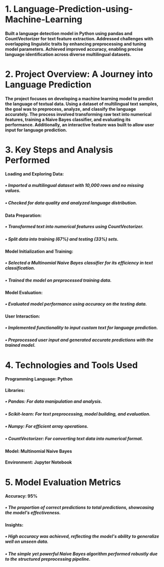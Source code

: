 # 1. Language-Prediction-using-Machine-Learning
#### Built a language detection model in Python using pandas and CountVectorizer for text feature extraction. Addressed challenges with overlapping linguistic traits by enhancing preprocessing and tuning model parameters. Achieved improved accuracy, enabling precise language identification across diverse multilingual datasets.
# 2. Project Overview: A Journey into Language Prediction
#### The project focuses on developing a machine learning model to predict the language of textual data. Using a dataset of multilingual text samples, the goal was to preprocess, analyze, and classify the language accurately. The process involved transforming raw text into numerical features, training a Naive Bayes classifier, and evaluating its performance. Additionally, an interactive feature was built to allow user input for language prediction.
# 3. Key Steps and Analysis Performed
#### Loading and Exploring Data:
##### • Imported a multilingual dataset with 10,000 rows and no missing values.
##### • Checked for data quality and analyzed language distribution.
#### Data Preparation:
##### • Transformed text into numerical features using CountVectorizer.
##### • Split data into training (67%) and testing (33%) sets.
#### Model Initialization and Training:
##### • Selected a Multinomial Naive Bayes classifier for its efficiency in text classification.
##### • Trained the model on preprocessed training data.
#### Model Evaluation:
##### • Evaluated model performance using accuracy on the testing data.
#### User Interaction:
##### • Implemented functionality to input custom text for language prediction.
##### • Preprocessed user input and generated accurate predictions with the trained model.
# 4. Technologies and Tools Used
#### Programming Language: Python
#### Libraries:
##### • Pandas: For data manipulation and analysis.
##### • Scikit-learn: For text preprocessing, model building, and evaluation.
##### • Numpy: For efficient array operations.
##### • CountVectorizer: For converting text data into numerical format.
#### Model: Multinomial Naive Bayes
#### Environment: Jupyter Notebook
# 5. Model Evaluation Metrics
#### Accuracy: 95%
##### • The proportion of correct predictions to total predictions, showcasing the model's effectiveness.
#### Insights:
##### • High accuracy was achieved, reflecting the model's ability to generalize well on unseen data.
##### • The simple yet powerful Naive Bayes algorithm performed robustly due to the structured preprocessing pipeline.
